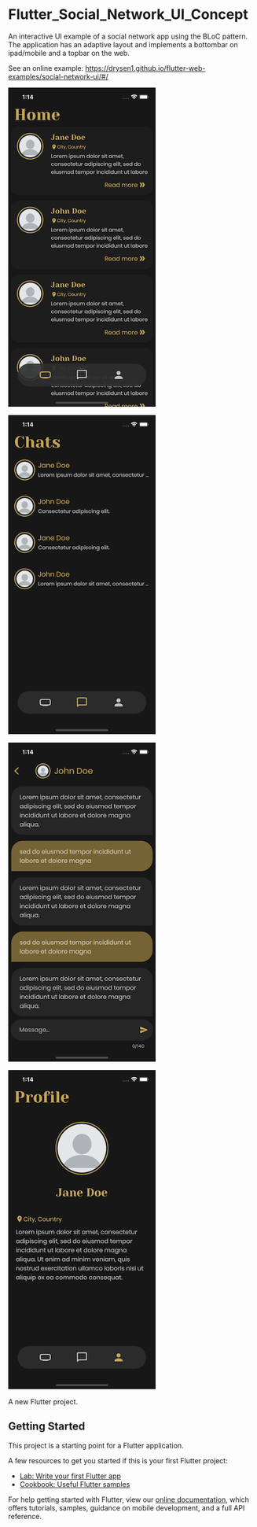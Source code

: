 # Flutter_Social_Network_UI_Concept

An interactive UI example of a social network app using the BLoC pattern. The application has an adaptive layout and implements a bottombar on ipad/mobile and a topbar on the web.

See an online example: <https://drysen1.github.io/flutter-web-examples/social-network-ui/#/>

![alt text](https://github.com/Drysen1/Flutter_Social_Network_UI_Concept/blob/main/screenshots/homescreen.png)

![alt text](https://github.com/Drysen1/Flutter_Social_Network_UI_Concept/blob/main/screenshots/chatsreen00.png)

![alt text](https://github.com/Drysen1/Flutter_Social_Network_UI_Concept/blob/main/screenshots/chatscreen01.png)

![alt text](https://github.com/Drysen1/Flutter_Social_Network_UI_Concept/blob/main/screenshots/profilescreen.png)

A new Flutter project.

## Getting Started

This project is a starting point for a Flutter application.

A few resources to get you started if this is your first Flutter project:

- [Lab: Write your first Flutter app](https://flutter.dev/docs/get-started/codelab)
- [Cookbook: Useful Flutter samples](https://flutter.dev/docs/cookbook)

For help getting started with Flutter, view our
[online documentation](https://flutter.dev/docs), which offers tutorials,
samples, guidance on mobile development, and a full API reference.

